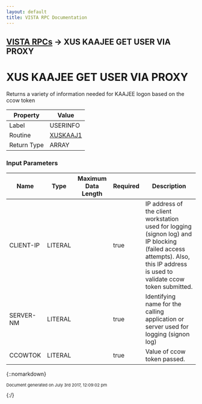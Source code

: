 ```yaml
---
layout: default
title: VISTA RPC Documentation
---
```


## [VISTA RPCs](TableOfContents) &#8594; XUS KAAJEE GET USER VIA PROXY
# XUS KAAJEE GET USER VIA PROXY

Returns a variety of information needed for KAAJEE logon based on the ccow token

Property | Value
--- | ---
Label | USERINFO
Routine | [XUSKAAJ1](http://code.osehra.org/dox/Routine_XUSKAAJ1_source.html)
Return Type | ARRAY


### Input Parameters

Name | Type | Maximum Data Length | Required | Description
--- | --- | --- | --- | ---
CLIENT-IP | LITERAL |  | true | IP address of the client workstation used for logging (signon log) and IP blocking (failed access attempts).  Also, this IP address is used to validate ccow token submitted.
SERVER-NM | LITERAL |  | true | Identifying name for the calling application or server used for logging (signon log)
CCOWTOK | LITERAL |  | true | Value of ccow token passed.



{::nomarkdown} <br/><p style="font-size: 11px">Document generated on July 3rd 2017, 12:09:02 pm</p>{:/}